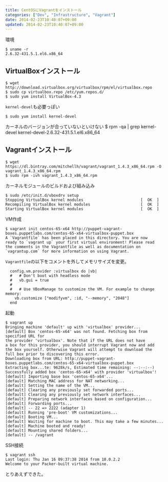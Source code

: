 ```yaml
---
title: CentOSにVagrantをインストール
categories: ["Dev", "Infrastructure", "Vagrant"]
date: 2014-02-23T10:40:07+09:00
updated: 2014-02-23T10:40:07+09:00
---
```


環境

    $ uname -r
    2.6.32-431.5.1.el6.x86_64

## VirtualBoxインストール

    $ wget http://download.virtualbox.org/virtualbox/rpm/el/virtualbox.repo
    $ sudo cp virtualbox.repo /etc/yum.repos.d/
    $ sudo yum install VirtualBox-4.3

`kernel-devel`も必要っぽい

    $ sudo yum install kernel-devel

カーネルのバージョンが合っていないといけない
$ rpm -qa | grep kernel-devel
kernel-devel-2.6.32-431.5.1.el6.x86_64

## Vagrantインストール

    $ wget https://dl.bintray.com/mitchellh/vagrant/vagrant_1.4.3_x86_64.rpm -O vagrant_1.4.3_x86_64.rpm
    $ sudo rpm -ivh vagrant_1.4.3_x86_64.rpm

カーネルモジュールのビルドおよび組み込み

    $ sudo /etc/init.d/vboxdrv setup
    Stopping VirtualBox kernel modules                         [  OK  ]
    Recompiling VirtualBox kernel modules                      [  OK  ]
    Starting VirtualBox kernel modules                         [  OK  ]

VM作成

    $ vagrant init centos-65-x64 http://puppet-vagrant-boxes.puppetlabs.com/centos-65-x64-virtualbox-puppet.box
    A `Vagrantfile` has been placed in this directory. You are now
    ready to `vagrant up` your first virtual environment! Please read
    the comments in the Vagrantfile as well as documentation on
    `vagrantup.com` for more information on using Vagrant.

`Vagrantfile`の以下をコメントを外してメモリサイズを変更。

      config.vm.provider :virtualbox do |vb|
      #   # Don't boot with headless mode
      #   vb.gui = true
      #
      #   # Use VBoxManage to customize the VM. For example to change memory:
        vb.customize ["modifyvm", :id, "--memory", "2048"]
      end

起動

    $ vagrant up
    Bringing machine 'default' up with 'virtualbox' provider...
    [default] Box 'centos-65-x64' was not found. Fetching box from specified URL for
    the provider 'virtualbox'. Note that if the URL does not have
    a box for this provider, you should interrupt Vagrant now and add
    the box yourself. Otherwise Vagrant will attempt to download the
    full box prior to discovering this error.
    Downloading box from URL: http://puppet-vagrant-boxes.puppetlabs.com/centos-65-x64-virtualbox-puppet.box
    Extracting box...te: 9628k/s, Estimated time remaining: --:--:--)
    Successfully added box 'centos-65-x64' with provider 'virtualbox'!
    [default] Importing base box 'centos-65-x64'...
    [default] Matching MAC address for NAT networking...
    [default] Setting the name of the VM...
    [default] Clearing any previously set forwarded ports...
    [default] Clearing any previously set network interfaces...
    [default] Preparing network interfaces based on configuration...
    [default] Forwarding ports...
    [default] -- 22 => 2222 (adapter 1)
    [default] Running 'pre-boot' VM customizations...
    [default] Booting VM...
    [default] Waiting for machine to boot. This may take a few minutes...
    [default] Machine booted and ready!
    [default] Mounting shared folders...
    [default] -- /vagrant

SSH接続

    $ vagrant ssh
    Last login: Thu Jan 16 09:37:38 2014 from 10.0.2.2
    Welcome to your Packer-built virtual machine.

とりあえずできた。

